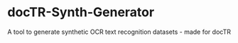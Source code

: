 # docTR-Synth-Generator
A tool to generate synthetic OCR text recognition datasets - made for docTR
